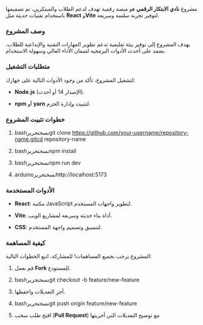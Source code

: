 مشروع **نادي الابتكار الرقمي** هو منصة رقمية تهدف لدعم الطلاب والمبتكرين، تم تصميمها باستخدام تقنيات حديثة مثل **React** و**Vite** لتوفير تجربة سلسة وسريعة.

### وصف المشروع

يهدف المشروع إلى توفير بيئة تعليمية تدعم تطوير المهارات التقنية والإبداعية للطلاب. يعتمد على أحدث الأدوات البرمجية لضمان الأداء العالي وسهولة الاستخدام.

### متطلبات التشغيل

لتشغيل المشروع، تأكد من وجود الأدوات التالية على جهازك:

*   **Node.js** (الإصدار 14 أو أحدث).
    
*   **npm** أو **yarn** لتثبيت وإدارة الحزم.
    

### خطوات تثبيت المشروع

1.  bashنسختحريرgit clone https://github.com/your-username/repository-name.gitcd repository-name
    
2.  bashنسختحريرnpm install
    
3.  bashنسختحريرnpm run dev
    
4.  arduinoنسختحريرhttp://localhost:5173
    

### الأدوات المستخدمة

*   **React**: مكتبة JavaScript لتطوير واجهات المستخدم.
    
*   **Vite**: أداة بناء حديثة وسريعة لمشاريع الويب.
    
*   **CSS**: لتنسيق وتصميم واجهة المستخدم.
    

### كيفية المساهمة

المشروع يرحب بجميع المساهمات! للمشاركة، اتبع الخطوات التالية:

1.  قم بعمل **Fork** للمستودع.
    
2.  bashنسختحريرgit checkout -b feature/new-feature
    
3.  أجرِ التعديلات واحفظها.
    
4.  bashنسختحريرgit push origin feature/new-feature
    
5.  افتح طلب سحب (**Pull Request**) مع توضيح التعديلات التي أجريتها
